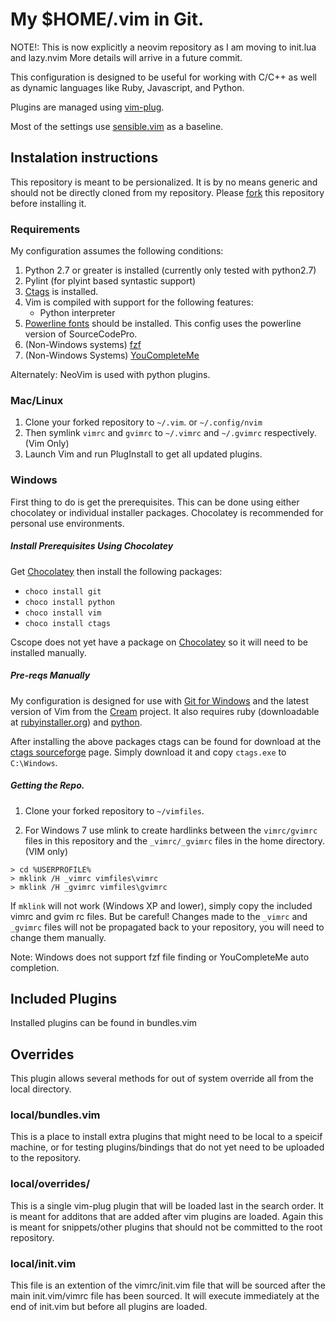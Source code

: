 # My $HOME/.vim in Git.

NOTE!: This is now explicitly a neovim repository as I am moving to init.lua
and lazy.nvim More details will arrive in a future commit.

This configuration is designed to be useful for working with C/C++ as well as
dynamic languages like Ruby, Javascript, and Python.

Plugins are managed using [vim-plug](https://github.com/junegunn/vim-plug).

Most of the settings use [sensible.vim](https://github.com/tpope/vim-sensible)
as a baseline.

## Instalation instructions

This repository is meant to be persionalized. It is by no means generic and
should not be directly cloned from my repository.  Please
[fork](https://github.com/jimmyharris/vimfiles/fork) this repository before
installing it.

### Requirements

My configuration assumes the following conditions:

1. Python 2.7 or greater is installed (currently only tested with python2.7)
2. Pylint (for plyint based syntastic support)
3. [Ctags](http://ctags.sourceforge.net/) is installed.
4. Vim is compiled with support for the following features:
   * Python interpreter
5. [Powerline fonts](https://github.com/Lokaltog/powerline-fonts) should be
   installed. This config uses the powerline version of SourceCodePro.
6. (Non-Windows systems) [fzf](https://github.com/junegunn/fzf)
7. (Non-Windows Systems) [YouCompleteMe](https://github.com/Valloric/YouCompleteMe)

Alternately: NeoVim is used with python plugins.

### Mac/Linux

1. Clone your forked repository to `~/.vim`. or `~/.config/nvim`
2. Then symlink `vimrc` and `gvimrc` to `~/.vimrc` and `~/.gvimrc` respectively. (Vim Only)
3. Launch Vim and run PlugInstall to get all updated plugins.

### Windows

First thing to do is get the prerequisites.  This can be done using either
chocolatey or individual installer packages. Chocolatey is recommended for
personal use environments.

##### Install Prerequisites Using Chocolatey

Get [Chocolatey](https://chocolatey.org/) then install the following packages:

  * `choco install git`
  * `choco install python`
  * `choco install vim`
  * `choco install ctags`

Cscope does not yet have a package on [Chocolatey](http://chocolatey.org/) so it
will need to be installed manually.

##### Pre-reqs Manually

My configuration is designed for use with [Git for Windows](http://git-scm.com/)
and the latest version of Vim from the
[Cream](http://sourceforge.net/projects/cream/files/Vim/) project. It also
requires ruby (downloadable at [rubyinstaller.org](http://rubyinstaller.org)) and
[python](http://www.python.org/getit/).

After installing the above packages ctags can be found for download at
the [ctags sourceforge](http://ctags.sourceforge.net/) page. Simply download it
and copy `ctags.exe` to `C:\Windows`.

##### Getting the Repo.

1. Clone your forked repository to `~/vimfiles`.

3. For Windows 7 use mlink to create hardlinks between the `vimrc/gvimrc` files
   in this repository and the `_vimrc/_gvimrc` files in the home directory. (VIM only)
```
> cd %USERPROFILE%
> mklink /H _vimrc vimfiles\vimrc
> mklink /H _gvimrc vimfiles\gvimrc
```
If `mklink` will not work (Windows XP and lower), simply copy the included
vimrc and gvim rc files.  But be careful!  Changes made to the `_vimrc` and
`_gvimrc` files will not be propagated back to your repository, you will need
to change them manually.

Note: Windows does not support fzf file finding or YouCompleteMe auto completion.


## Included Plugins

Installed plugins can be found in bundles.vim


## Overrides

This plugin allows several methods for out of system override all from the
local directory.

### local/bundles.vim

This is a place to install extra plugins that might need to be local to a
speicif machine, or for testing plugins/bindings that do not yet need to be
uploaded to the repository.

### local/overrides/

This is a single vim-plug plugin that will be loaded last in the search order.
It is meant for additons that are added after vim plugins are loaded. Again
this is meant for snippets/other plugins that should not be committed to the
root repository.

### local/init.vim

This file is an extention of the vimrc/init.vim file that will be sourced after
the main init.vim/vimrc file has been sourced. It will execute immediately at
the end of init.vim but before all plugins are loaded.


